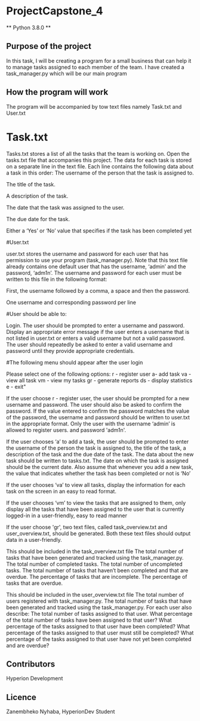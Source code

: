 # ProjectCapstone_4

** Python 3.8.0 **

## Purpose of the project

In this task, I will be creating a program for a small business that can
help it to manage tasks assigned to each member of the team. I have created a task_manager.py which will be our main program


## How the program will work
The program will be accompanied by tow text files namely Task.txt and User.txt


# Task.txt
Tasks.txt stores a list of all the tasks that the team is working on.
Open the tasks.txt file that accompanies this project. The data for each
task is stored on a separate line in the text file. Each line contains
the following data about a task in this order:
The username of the person that the task is assigned to.

The title of the task.

A description of the task.

The date that the task was assigned to the user.

The due date for the task.

Either a ‘Yes’ or ‘No’ value that specifies if the task has been
completed yet

#User.txt

user.txt stores the username and password for each user that has
permission to use your program (task_manager.py).
Note that this text file already contains one default user that has the username, ‘admin’
and the password, ‘adm1n’. The username and password for each
user must be written to this file in the following format:

First, the username followed by a comma, a space and then
the password.

One username and corresponding password per line

#User should be able to:

Login. The user should be prompted to enter a username and
password. Display an appropriate error message if the
user enters a username that is not listed in user.txt or enters a valid
username but not a valid password. The user should repeatedly be
asked to enter a valid username and password until they provide
appropriate credentials.

#The following menu should appear after the user login

Please select one of the following options:
r - register user
a- add task 
va - view all task 
vm - view my tasks 
gr - generate reports
ds - display statistics
e - exit"

If the user choose r - register user, the user should be
prompted for a new username and password. The user should also
be asked to confirm the password. If the value entered to confirm
the password matches the value of the password, the username
and password should be written to user.txt in the appropriate
format.
Only the user with the username ‘admin’ is allowed to register
users. and password 'adm1n'.

If the user chooses ‘a’ to add a task, the user should be prompted to
enter the username of the person the task is assigned to, the title of
the task, a description of the task and the due date of the task. The
data about the new task should be written to tasks.txt. The date on
which the task is assigned should be the current date. Also assume
that whenever you add a new task, the value that indicates
whether the task has been completed or not is ‘No’

If the user chooses ‘va’ to view all tasks, display the information for
each task on the screen in an easy to read format.


If the user chooses ‘vm’ to view the tasks that are assigned to them,
only display all the tasks that have been assigned to the user that is
currently logged-in in a user-friendly, easy to read manner

If the user choose 'gr', two text files, called
task_overview.txt and user_overview.txt, should be generated. Both
these text files should output data in a user-friendly.

This should be included in the task_overview.txt file
The total number of tasks that have been generated and
tracked using the task_manager.py.
The total number of completed tasks.
The total number of uncompleted tasks.
The total number of tasks that haven’t been completed and
that are overdue.
The percentage of tasks that are incomplete.
The percentage of tasks that are overdue.
 
 
This should be included in the user_overview.txt file
The total number of users registered with task_manager.py.
The total number of tasks that have been generated and
tracked using the task_manager.py.
For each user also describe:
The total number of tasks assigned to that user.
What percentage of the total number of tasks have
been assigned to that user?
What percentage of the tasks assigned to that user
have been completed?
What percentage of the tasks assigned to that user
must still be completed?
What percentage of the tasks assigned to that user
have not yet been completed and are overdue?






## Contributors

Hyperion Development

## Licence 

Zanembheko Nyhaba, HyperionDev Student
